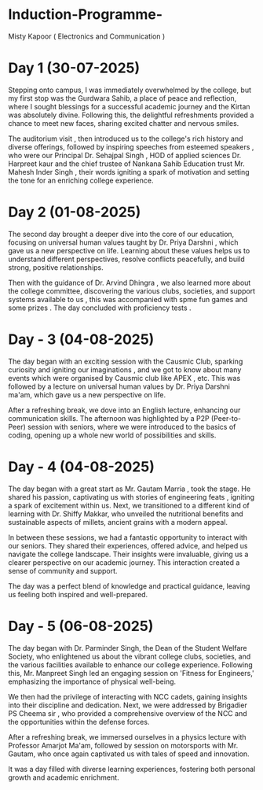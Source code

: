 # Induction-Programme-
Misty Kapoor  ( Electronics and Communication ) 
# Day 1 (30-07-2025) 
Stepping onto campus, I was immediately overwhelmed by the college, but my first stop was the Gurdwara Sahib, a place of peace and reflection, where I sought blessings for a successful academic journey and the Kirtan was absolutely divine. Following this, the delightful refreshments provided a chance to meet new faces, sharing excited chatter and nervous smiles.  

The auditorium visit , then introduced us to the college's rich history and diverse offerings, followed by inspiring speeches from esteemed speakers , who were our Principal Dr. Sehajpal Singh , HOD of applied sciences Dr. Harpreet kaur  and the chief trustee of Nankana Sahib Education trust Mr. Mahesh Inder Singh , their words igniting a spark of motivation and setting the tone for an enriching college experience. 
# Day 2 (01-08-2025) 
The second day brought a deeper dive into the core of our education, focusing on universal human values taught by  Dr. Priya Darshni , which gave us a new perspective on life. Learning about these values helps us to understand different perspectives, resolve conflicts peacefully, and build strong, positive relationships. 

Then with the guidance of Dr. Arvind  Dhingra , we also learned more about the college committee, discovering the various clubs, societies, and support systems available to us , this was accompanied with spme fun games and some prizes . The day concluded with proficiency tests .

# Day - 3 (04-08-2025)
The day began with an exciting session with the Causmic Club, sparking curiosity and igniting our imaginations , and we got to know about many events which were organised by Causmic club like APEX , etc. This was followed by a lecture on universal human values by Dr. Priya Darshni ma'am, which gave us a new perspective on life. 

After a refreshing break, we dove into an English lecture, enhancing our communication skills. The afternoon was highlighted by a P2P (Peer-to-Peer) session with seniors, where we were introduced to the basics of coding, opening up a whole new world of possibilities and skills.

# Day - 4 (04-08-2025)
The day began with a great start as Mr. Gautam Marria ,  took the stage. He shared his passion, captivating us with stories of engineering feats , igniting a spark of excitement within us. Next, we transitioned to a different kind of learning with Dr. Shiffy Makkar, who unveiled the nutritional benefits and sustainable aspects of millets, ancient grains with a modern appeal.

In between these sessions, we had a fantastic opportunity to interact with our seniors. They shared their experiences, offered advice, and helped us navigate the college landscape. Their insights were invaluable, giving us a clearer perspective on our academic journey. This interaction created a sense of community and support. 

The day was a perfect blend of  knowledge and practical guidance, leaving us feeling both inspired and well-prepared.

# Day - 5 (06-08-2025)
The day began with Dr. Parminder Singh, the Dean of the Student Welfare Society, who enlightened us about the vibrant college clubs, societies, and the various facilities available to enhance our college experience. Following this, Mr. Manpreet Singh led an engaging session on 'Fitness for Engineers,' emphasizing the importance of physical well-being.

We then had the privilege of interacting with NCC cadets, gaining insights into their discipline and dedication. Next, we were addressed by Brigadier PS Cheema sir , who provided a comprehensive overview of the NCC and the opportunities within the defense forces.

After a refreshing break, we immersed ourselves in a physics lecture with Professor Amarjot Ma'am, followed by session on motorsports with Mr. Gautam, who once again captivated us with tales of speed and innovation. 

It was a day filled with diverse learning experiences, fostering both personal growth and academic enrichment.
